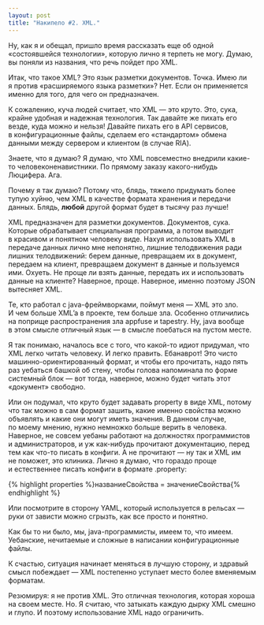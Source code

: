 ```yaml
---
layout: post
title: "Накипело #2. XML."
---
```


Ну, как я&nbsp;и&nbsp;обещал, пришло время рассказать еще об&nbsp;одной &laquo;состоявшейся технологии&raquo;, которую лично я&nbsp;терпеть не&nbsp;могу. Думаю, вы&nbsp;поняли из&nbsp;названия, что речь пойдет про XML.

Итак, что такое XML? Это язык разметки документов. Точка. Имею&nbsp;ли я&nbsp;против &laquo;расширяемого языка разметки&raquo;? Нет. Если он&nbsp;применяется именно для того, для чего он&nbsp;предназначен. 

К&nbsp;сожалению, куча людей считает, что XML&nbsp;&mdash; это круто. Это, сука, крайне удобная и&nbsp;надежная технология. Так давайте&nbsp;же пихать его везде, куда можно и&nbsp;нельзя! Давайте пихать его в&nbsp;API сервисов, в&nbsp;конфигурационные файлы, сделаем его &laquo;стандартом&raquo; обмена данными между сервером и&nbsp;клиентом (в&nbsp;случае RIA). 

Знаете, что я&nbsp;думаю? Я&nbsp;думаю, что XML повсеместно внедрили какие-то человеконенавистники. По&nbsp;прямому заказу какого-нибудь Люцифера. Ага. 

Почему я&nbsp;так думаю? Потому что, блядь, тяжело придумать более тупую хуйню, чем XML&nbsp;в качестве формата хранения и&nbsp;передачи данных. Блядь, <strong>любой</strong> другой формат будет в&nbsp;тысячу раз лучше!

XML предназначен для разметки документов. Документов, сука. Которые обрабатывает специальная программа, а&nbsp;потом выводит в&nbsp;красивом и&nbsp;понятном человеку виде. Нахуя использовать XML&nbsp;в передаче данных лично мне непонятно, лишние телодвижения ради лишних телодвижений: берем данные, превращаем их&nbsp;в&nbsp;документ, передаем на&nbsp;клиент, превращаем документ в&nbsp;данные и&nbsp;пользуемся ими. Охуеть. Не&nbsp;проще&nbsp;ли взять данные, передать их&nbsp;и&nbsp;использовать данные на&nbsp;клиенте? Наверное, проще. Наверное, именно поэтому JSON вытесняет XML.

Те, кто работал с&nbsp;java-фреймворками, поймут меня&nbsp;&mdash; XML это зло. И&nbsp;чем больше XML&rsquo;a в&nbsp;проекте, тем больше зла. Особенно отличились на&nbsp;поприще распространения зла appfuse и&nbsp;tapestry. Ну, java вообще в&nbsp;этом смысле отличный язык&nbsp;&mdash; в&nbsp;смысле поебаться на&nbsp;пустом месте. 

Я&nbsp;так понимаю, началось все с&nbsp;того, что какой-то идиот придумал, что XML легко читать человеку. И&nbsp;легко править. Ебанаврот! Это чисто машинно-ориентированный формат, и&nbsp;чтобы его прочитать, надо пять раз уебаться башкой об&nbsp;стену, чтобы голова напоминала по&nbsp;форме системный блок&nbsp;&mdash; вот тогда, наверное, можно будет читать этот &laquo;документ&raquo; свободно. 

Или он&nbsp;подумал, что круто будет задавать property в&nbsp;виде XML, потому что так можно в&nbsp;сам формат зашить, какие именно свойства можно объявлять и&nbsp;какие они могут иметь значения. В&nbsp;данном случае, по&nbsp;моему мнению, нужно немножко больше верить в&nbsp;человека. Наверное, не&nbsp;совсем уебаны работают на&nbsp;должностях программистов и&nbsp;администраторов, и&nbsp;уж&nbsp;как-нибудь прочитают документацию, перед тем как что-то писать в&nbsp;конфиги. А&nbsp;не&nbsp;прочитают&nbsp;&mdash; ну&nbsp;так и&nbsp;XML&nbsp;им не&nbsp;поможет, это клиника. Лично я&nbsp;думаю, что гораздо проще и&nbsp;естественнее писать конфиги в&nbsp;формате .property:

{% highlight properties %}названиеСвойства = значениеСвойства{% endhighlight %}

Или посмотрите в&nbsp;сторону YAML, который используется в&nbsp;рельсах&nbsp;&mdash; руки от&nbsp;зависти можно сгрызть, как все просто и&nbsp;понятно. 

Как&nbsp;бы то&nbsp;ни&nbsp;было, мы, java-программисты, имеем&nbsp;то, что имеем. Уебанские, нечитаемые и&nbsp;сложные в&nbsp;написании конфигурационные файлы. 

К&nbsp;счастью, ситуация начинает меняться в&nbsp;лучшую сторону, и&nbsp;здравый смысл побеждает&nbsp;&mdash; XML постепенно уступает место более вменяемым форматам. 

Резюмируя: я&nbsp;не&nbsp;против XML. Это отличная технология, которая хороша на&nbsp;своем месте. Но. Я&nbsp;считаю, что затыкать каждую дырку XML смешно и&nbsp;глупо. И&nbsp;поэтому использование XML надо ограничить.